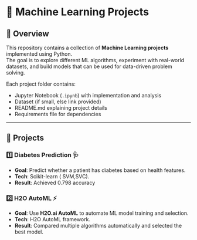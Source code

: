 # 🤖 Machine Learning Projects  

## 📌 Overview  
This repository contains a collection of **Machine Learning projects** implemented using Python.  
The goal is to explore different ML algorithms, experiment with real-world datasets, and build models that can be used for data-driven problem solving.  

Each project folder contains:  
- Jupyter Notebook (`.ipynb`) with implementation and analysis  
- Dataset (if small, else link provided)  
- README.md explaining project details  
- Requirements file for dependencies

---

## 📂 Projects  

### 1️⃣ Diabetes Prediction 🩺  
- **Goal**: Predict whether a patient has diabetes based on health features.  
- **Tech**: Scikit-learn ( SVM,SVC).  
- **Result**: Achieved 0.798 accuracy

### 2️⃣ H2O AutoML ⚡  
- **Goal**: Use **H2O.ai AutoML** to automate ML model training and selection.  
- **Tech**: H2O AutoML framework.  
- **Result**: Compared multiple algorithms automatically and selected the best model.


